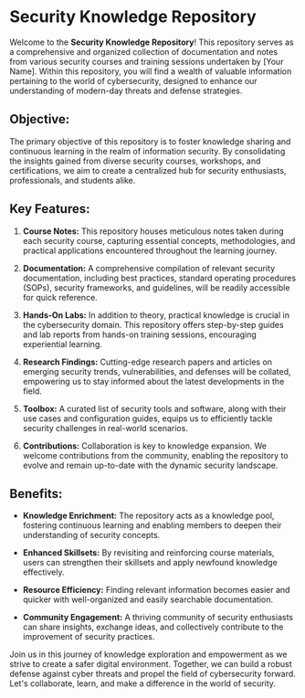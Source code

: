 # Security Knowledge Repository

Welcome to the **Security Knowledge Repository**! This repository serves as a comprehensive and organized collection of documentation and notes from various security courses and training sessions undertaken by [Your Name]. Within this repository, you will find a wealth of valuable information pertaining to the world of cybersecurity, designed to enhance our understanding of modern-day threats and defense strategies.

## Objective:

The primary objective of this repository is to foster knowledge sharing and continuous learning in the realm of information security. By consolidating the insights gained from diverse security courses, workshops, and certifications, we aim to create a centralized hub for security enthusiasts, professionals, and students alike.

## Key Features:

1. **Course Notes:** This repository houses meticulous notes taken during each security course, capturing essential concepts, methodologies, and practical applications encountered throughout the learning journey.

2. **Documentation:** A comprehensive compilation of relevant security documentation, including best practices, standard operating procedures (SOPs), security frameworks, and guidelines, will be readily accessible for quick reference.

3. **Hands-On Labs:** In addition to theory, practical knowledge is crucial in the cybersecurity domain. This repository offers step-by-step guides and lab reports from hands-on training sessions, encouraging experiential learning.

4. **Research Findings:** Cutting-edge research papers and articles on emerging security trends, vulnerabilities, and defenses will be collated, empowering us to stay informed about the latest developments in the field.

5. **Toolbox:** A curated list of security tools and software, along with their use cases and configuration guides, equips us to efficiently tackle security challenges in real-world scenarios.

6. **Contributions:** Collaboration is key to knowledge expansion. We welcome contributions from the community, enabling the repository to evolve and remain up-to-date with the dynamic security landscape.

## Benefits:

- **Knowledge Enrichment:** The repository acts as a knowledge pool, fostering continuous learning and enabling members to deepen their understanding of security concepts.

- **Enhanced Skillsets:** By revisiting and reinforcing course materials, users can strengthen their skillsets and apply newfound knowledge effectively.

- **Resource Efficiency:** Finding relevant information becomes easier and quicker with well-organized and easily searchable documentation.

- **Community Engagement:** A thriving community of security enthusiasts can share insights, exchange ideas, and collectively contribute to the improvement of security practices.

Join us in this journey of knowledge exploration and empowerment as we strive to create a safer digital environment. Together, we can build a robust defense against cyber threats and propel the field of cybersecurity forward. Let's collaborate, learn, and make a difference in the world of security.
